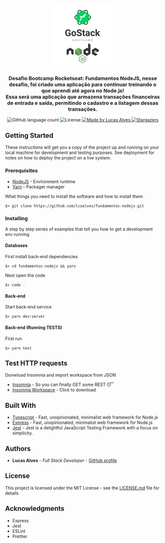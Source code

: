<h1 align="center">
  <img alt="Fundamentos NodeJS" title="Fundamentos NodeJS" src=".github/gostack-node.png" width="200px" />
</h1>

<h3 align="center">
  Desafio Bootcamp Rocketseat: Fundamentos NodeJS, nesse desafio, foi criado uma aplicação para continuar treinando o que aprendi até agora no Node.js!
  <br>
  Essa será uma aplicação que armazena transações financeiras de entrada e saída, permitindo o cadastro e a listagem dessas transações.
</h3>

<!-- <p align="center">See in action: <a href="#">click here</a></p> -->

<p align="center">
  <img alt="GitHub language count" src="https://img.shields.io/github/languages/count/lcoalves/fundamentos-nodejs?color=%2304D361">

  <img alt="License" src="https://img.shields.io/badge/license-MIT-%2304D361">

  <a href="https://github.com/lcoalves">
    <img alt="Made by Lucas Alves" src="https://img.shields.io/badge/made%20by-Lucas%20Alves-%2304D361">
  </a>

  <a href="https://github.com/lcoalves/fundamentos-nodejs/stargazers">
    <img alt="Stargazers" src="https://img.shields.io/github/stars/lcoalves/fundamentos-nodejs?style=social">
  </a>
</p>

## Getting Started

These instructions will get you a copy of the project up and running on your local machine for development and testing purposes. See deployment for notes on how to deploy the project on a live system.

### Prerequisites
- [NodeJS](https://nodejs.org/en/) - Environment runtime
- [Yarn](https://yarnpkg.com/getting-started/install) - Packager manager

What things you need to install the software and how to install them

```
$> git clone https://github.com/lcoalves/fundamentos-nodejs.git
```

### Installing

A step by step series of examples that tell you how to get a development env running

#### Databases
First install back-end dependencies
```
$> cd fundamentos-nodejs && yarn
```
Next open the code
```
$> code .
```

#### Back-end
Start back-end service
```
$> yarn dev:server
```

#### Back-end (Running TESTS)
First run
```
$> yarn test
```

## Test HTTP requests
Donwload Insomnia and import workspace from JSON
* [Insomnia](https://insomnia.rest/download/) - So you can finally GET some REST 😴
* [Insomnia Workspace](https://github.com/lcoalves/fundamentos-nodejs/blob/master/.github/Insomnia_Bootcamp_Fundamentos_Node.json) - Click to download


## Built With

* [Typescript](https://www.typescriptlang.org/docs/home.html) - Fast, unopinionated, minimalist web framework for Node.js
* [Express](https://expressjs.com/pt-br/starter/installing.html) - Fast, unopinionated, minimalist web framework for Node.js
* [Jest](https://jestjs.io/docs/en/getting-started) - Jest is a delightful JavaScript Testing Framework with a focus on simplicity.

## Authors

* **Lucas Alves** - *Full Stack Developer* - [GitHub profile](https://github.com/lcoalves)

## License

This project is licensed under the MIT License - see the [LICENSE.md](https://github.com/lcoalves/conceitos-nodejs/blob/master/LICENSE) file for details

## Acknowledgments

* Express
* Jest
* ESLint
* Prettier
